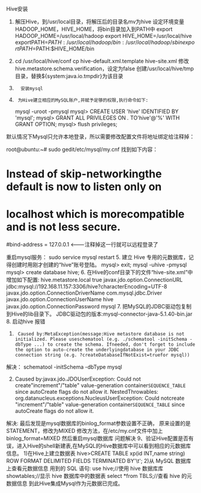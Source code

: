 Hive安装

1.   解压Hive，到/usr/local目录，将解压后的目录名mv为hive 
设定环境变量HADOOP_HOME，HIVE_HOME，将bin目录加入到PATH中
export HADOOP_HOME=/usr/local/hadoop
export HIVE_HOME=/usr/local/hive
exportPATH=$PATH:/usr/local/hadoop/bin:/usr/local/hadoop/sbin
export PATH=$PATH:$HIVE_HOME/bin
 
2.    cd /usr/local/hive/conf
cp hive-default.xml.template hive-site.xml
修改hive.metastore.schema.verification，设定为false
创建/usr/local/hive/tmp目录，替换${system:java.io.tmpdir}为该目录
 
3.       安装mysql
4.      为Hive建立相应的MySQL账户,并赋予足够的权限,执行命令如下:
   mysql -uroot -pmysql
mysql> CREATE USER 'hive' IDENTIFIED BY 'mysql';
mysql> GRANT ALL PRIVILEGES ON *.* TO'hive'@'%' WITH GRANT OPTION;
mysql> flush privileges;
 
默认情况下Mysql只允许本地登录，所以需要修改配置文件将地址绑定给注释掉：
 
root@ubuntu:~# sudo gedit/etc/mysql/my.cnf
找到如下内容：
 
# Instead of skip-networkingthe default is now to listen only on
# localhost which is morecompatible and is not less secure.
#bind-address           = 127.0.0.1  <---注释掉这一行就可以远程登录了
 
重启mysql服务：
sudo service mysql restart
5.       建立 Hive 专用的元数据库，记得创建时用刚才创建的“hive”账号登陆。
mysql> exit;
mysql -uhive -pmysql
mysql> create database hive;
6.       在Hive的conf目录下的文件“hive-site.xml”中增加如下配置:
<configuration>
    <property>
       <name>hive.metastore.local</name>
        <value>true</value>
    </property>
    <property>
       <name>javax.jdo.option.ConnectionURL</name>
        <value>jdbc:mysql://192.168.11.157:3306/hive?characterEncoding=UTF-8</value>
    </property>
    <property>
       <name>javax.jdo.option.ConnectionDriverName</name>
       <value>com.mysql.jdbc.Driver</value>
    </property>
    <property>
        <name>javax.jdo.option.ConnectionUserName</name>
        <value>hive</value>
    </property>
    <property>
       <name>javax.jdo.option.ConnectionPassword</name>
        <value>mysql</value>
    </property>
</configuration>
7.      把MySQL的JDBC驱动包复制到Hive的lib目录下。
JDBC驱动包的版本:mysql-connector-java-5.1.40-bin.jar
8.      启动hive 报错
1.      Caused by:MetaException(message:Hive metastore database is not initialized. Please useschematool (e.g. ./schematool -initSchema -dbType ...) to create the schema. Ifneeded, don't forget to include the option to auto-create the underlyingdatabase in your JDBC connection string (e.g. ?createDatabaseIfNotExist=truefor mysql))
 
解决： schematool -initSchema -dbType mysql
 
2.  Caused by:javax.jdo.JDOUserException: Could not create"increment"/"table" value-generation container`SEQUENCE_TABLE` since autoCreate flags do not allow it.
NestedThrowables:
org.datanucleus.exceptions.NucleusUserException: Could notcreate "increment"/"table" value-generation container`SEQUENCE_TABLE` since autoCreate flags do not allow it.
 
解决: 最后发现是mysql数据库的binlog_format参数设置不正确，
原来设置的是STATEMENT，修改为MIXED
修改方法，在/etc/my.cnf文件中加上binlog_format=MIXED
然后重启mysql数据库
问题解决
9、验证Hive配置是否有误，进入Hive的shell新建表,在MySQL的Hive数据库中可以看到相应的元数据库信息。
1)在Hive上建立数据表
hive>CREATE TABLE xp(id INT,name string) ROW FORMAT DELIMITED FIELDS TERMINATED BY'\t';
2)从 MySQL 数据库上查看元数据信息
用到的 SQL 语句:
use hive;//使用 hive 数据库库
showtables;//显示 hive 数据库中的数据表
select *from TBLS;//查看 hive 的元数据信息
到此Hive集成Mysql作为元数据已完成。